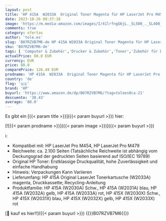 ```yaml
---
layout: post
title: 'HP 415A  W2033A  Original Toner Magenta für HP LaserJet Pro M454'
date: 2023-10-26 00:37:18
image: 'https://m.media-amazon.com/images/I/41lrfngG6jL._SL500_._SL400_.jpg'
comments: true
category: ofertas
author: 'tole.es'
slug: 'B07RZVB7M6-de HP 415A W2033A Original Toner Magenta für HP LaserJet Pro...'
sku: 'B07RZVB7M6-de'
tags: [ 'Computer & Zubehör','Drucker & Zubehör','Toner','Zubehör für Drucker','hp','🇩🇪', ]
actualPrice: 88.0 EUR
currency: EUR
price: 88.0
comparePrice: 126.49 EUR
prodname: 'HP 415A  W2033A  Original Toner Magenta für HP LaserJet Pro M454'
country: 'de'
flag: '🇩🇪'
brand: 'HP'
buyurl: 'https://www.amazon.de/dp/B07RZVB7M6/?tag=tolees0ca-21'
descuento: '30.43'
average: '88.0'
---
```


Es gibt ein [{{< param title >}}]({{< param buyurl >}}) hier:

[![{{< param prodname >}}]({{< param image >}})]({{< param buyurl >}})

ℹ️:

- Kompatibel mit: HP LaserJet Pro M454, HP LaserJet Pro M479
- Reichweite: ca. 2.100 Seiten (Tatsächliche Reichweite ist abhängig vom Deckungsgrad der gedruckten Seiten basierend auf ISO/IEC 19789)
- Original HP Toner: Erstklassige Druckqualität, hohe Zuverlässigkeit und einfache Handhabung
- Hinweis: Verpackungen Kann Variieren
- Lieferumfang: HP 415A Original LaserJet Tonerkartusche (W2033A) magenta, Druckkassette; Recycling-Anleitung
- Produktfamilie: HP 415A (W2030A) Schw., HP 415A (W2031A) blau, HP 415A (W2032A) gelb, HP 415A (W2033A) rot, HP 415X (W2030X) Schw., HP 415X (W2031X) blau, HP 415X (W2032X) gelb, HP 415X (W2033X) rot

[🛒 kauf es hier!!]({{< param buyurl >}})
{{<world>}}B07RZVB7M6{{</world>}}
